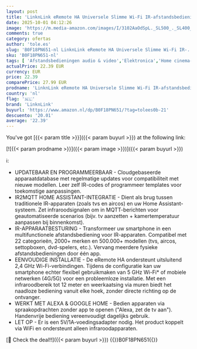 ```yaml
---
layout: post
title: 'LinknLink eRemote HA Universele Slimme Wi-Fi IR-afstandsbediening  Infraroodblaster voor TV  Airco  Settopbox  IR2MQTT Home Assistant  Compatibel met Alexa en Google Home'
date: 2025-10-01 04:12:26
image: 'https://m.media-amazon.com/images/I/3102AaOdSpL._SL500_._SL400_.jpg'
comments: true
category: ofertas
author: 'tole.es'
slug: 'B0F18PN651-nl LinknLink eRemote HA Universele Slimme Wi-Fi IR-...'
sku: 'B0F18PN651-nl'
tags: [ 'Afstandsbedieningen audio & video','Elektronica','Home cinema-, tv- & videoproducten','Home cinema-videoaccessoires','linknlink','🇳🇱', ]
actualPrice: 22.39 EUR
currency: EUR
price: 22.39
comparePrice: 27.99 EUR
prodname: 'LinknLink eRemote HA Universele Slimme Wi-Fi IR-afstandsbediening  Infraroodblaster voor TV  Airco  Settopbox  IR2MQTT Home Assistant  Compatibel met Alexa en Google Home'
country: 'nl'
flag: '🇳🇱'
brand: 'LinknLink'
buyurl: 'https://www.amazon.nl/dp/B0F18PN651/?tag=tolees0b-21'
descuento: '20.01'
average: '22.39'
---
```


You've got [{{< param title >}}]({{< param buyurl >}}) at the following link:

[![{{< param prodname >}}]({{< param image >}})]({{< param buyurl >}})

ℹ️:

- UPDATEBAAR EN PROGRAMMEERBAAR - Cloudgebaseerde apparaatdatabase met regelmatige updates voor compatibiliteit met nieuwe modellen. Leer zelf IR-codes of programmeer templates voor toekomstige aanpassingen.
- IR2MQTT HOME ASSISTANT-INTEGRATIE - Dient als brug tussen traditionele IR-apparaten (zoals tvs en aircos) en uw Home Assistant-systeem. Zet infraroodsignalen om in MQTT-berichten voor geautomatiseerde scenarios (bijv. tv aanzetten + kamertemperatuur aanpassen bij binnenkomst).
- IR-APPARAATBESTURING - Transformeer uw smartphone in een multifunctionele afstandsbediening voor IR-apparaten. Compatibel met 22 categorieën, 2000+ merken en 500.000+ modellen (tvs, aircos, settopboxen, dvd-spelers, etc.). Vervang meerdere fysieke afstandsbedieningen door één app.
- EENVOUDIGE INSTALLATIE - De eRemote HA ondersteunt uitsluitend 2,4 GHz Wi-Fi-verbindingen. Tijdens de configuratie kan uw smartphone echter flexibel gebruikmaken van 5 GHz Wi-Fi* of mobiele netwerken (4G/5G) voor een probleemloze installatie. Met een infraroodbereik tot 12 meter en weerkaatsing via muren biedt het naadloze bediening vanuit elke hoek, zonder directe richting op de ontvanger.
- WERKT MET ALEXA & GOOGLE HOME - Bedien apparaten via spraakopdrachten zonder app te openen ("Alexa, zet de tv aan"). Handenvrije bediening vereenvoudigt dagelijks gebruik.
- LET OP - Er is een 5V/1A-voedingsadapter nodig. Het product koppelt via WiFi en ondersteunt alleen infraroodapparaten.

[🛒 Check the deal!!]({{< param buyurl >}})
{{<world>}}B0F18PN651{{</world>}}
